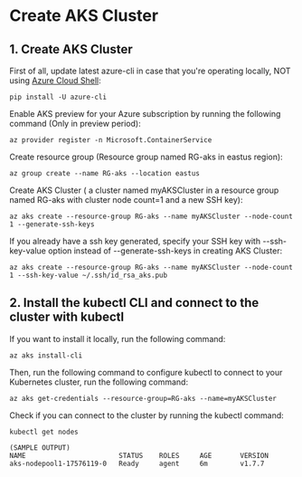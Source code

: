 # Create AKS Cluster

## 1. Create AKS Cluster
First of all, update latest azure-cli in case that you're operating locally, NOT using [Azure Cloud Shell](https://docs.microsoft.com/en-us/azure/cloud-shell/overview):
```
pip install -U azure-cli
```

Enable AKS preview for your Azure subscription by running the following command (Only in preview period):
```
az provider register -n Microsoft.ContainerService
```

Create resource group (Resource group named RG-aks in eastus region):
```
az group create --name RG-aks --location eastus
```

Create AKS Cluster ( a cluster named myAKSCluster in a resource group named RG-aks with cluster node count=1 and a new SSH key):
```
az aks create --resource-group RG-aks --name myAKSCluster --node-count 1 --generate-ssh-keys
```
If you already have a ssh key generated, specify your SSH key with --ssh-key-value option instead of --generate-ssh-keys in creating AKS Cluster:
```
az aks create --resource-group RG-aks --name myAKSCluster --node-count 1 --ssh-key-value ~/.ssh/id_rsa_aks.pub
```

## 2. Install the kubectl CLI and connect to the cluster with kubectl

If you want to install it locally, run the following command:
```
az aks install-cli
```
Then, run the following command to configure kubectl to connect to your Kubernetes cluster, run the following command:
```
az aks get-credentials --resource-group=RG-aks --name=myAKSCluster
```
Check if you can connect to the cluster by running the kubectl command:
```
kubectl get nodes

(SAMPLE OUTPUT)
NAME                       STATUS    ROLES     AGE       VERSION
aks-nodepool1-17576119-0   Ready     agent     6m        v1.7.7
```